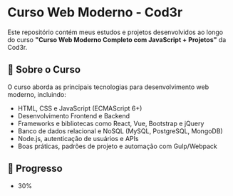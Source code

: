 # Curso Web Moderno - Cod3r

Este repositório contém meus estudos e projetos desenvolvidos ao longo do curso **"Curso Web Moderno Completo com JavaScript + Projetos"** da Cod3r.

## 📌 Sobre o Curso
O curso aborda as principais tecnologias para desenvolvimento web moderno, incluindo:
- HTML, CSS e JavaScript (ECMAScript 6+)
- Desenvolvimento Frontend e Backend
- Frameworks e bibliotecas como React, Vue, Bootstrap e jQuery
- Banco de dados relacional e NoSQL (MySQL, PostgreSQL, MongoDB)
- Node.js, autenticação de usuários e APIs
- Boas práticas, padrões de projeto e automação com Gulp/Webpack

## 🚀 Progresso
- 30%
